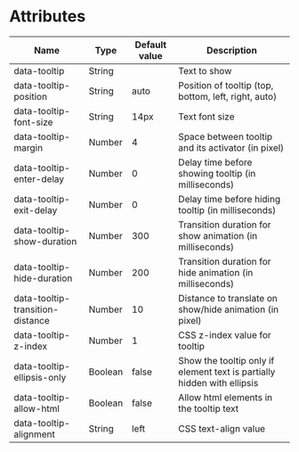 # Attributes

| Name | Type | Default value | Description |
| --- | --- | --- | --- |
| data-tooltip | String | | Text to show |
| data-tooltip-position | String | auto | Position of tooltip (top, bottom, left, right, auto) |
| data-tooltip-font-size | String | 14px | Text font size |
| data-tooltip-margin | Number | 4 | Space between tooltip and its activator (in pixel) |
| data-tooltip-enter-delay | Number | 0 | Delay time before showing tooltip (in milliseconds) |
| data-tooltip-exit-delay | Number | 0 | Delay time before hiding tooltip (in milliseconds) |
| data-tooltip-show-duration | Number | 300 | Transition duration for show animation (in milliseconds) |
| data-tooltip-hide-duration | Number | 200 | Transition duration for hide animation (in milliseconds) |
| data-tooltip-transition-distance | Number | 10 | Distance to translate on show/hide animation (in pixel) |
| data-tooltip-z-index | Number | 1 | CSS z-index value for tooltip |
| data-tooltip-ellipsis-only | Boolean | false | Show the tooltip only if element text is partially hidden with ellipsis |
| data-tooltip-allow-html | Boolean | false | Allow html elements in the tooltip text |
| data-tooltip-alignment | String | left | CSS text-align value |
